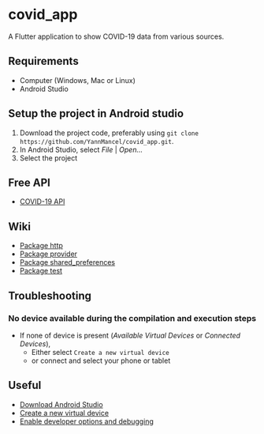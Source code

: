 # covid_app

A Flutter application to show COVID-19 data from various sources.


## Requirements
* Computer (Windows, Mac or Linux)
* Android Studio


## Setup the project in Android studio
1. Download the project code, preferably using `git clone https://github.com/YannMancel/covid_app.git`.
2. In Android Studio, select *File* | *Open...*
3. Select the project


## Free API
* [COVID-19 API](https://covid19-api.org/)


## Wiki
* [Package http](https://pub.dev/packages/http)
* [Package provider](https://pub.dev/packages/provider)
* [Package shared_preferences](https://pub.dev/packages/shared_preferences)
* [Package test](https://pub.dev/packages/test)


## Troubleshooting

### No device available during the compilation and execution steps 
* If none of device is present (*Available Virtual Devices* or *Connected Devices*),
    * Either select `Create a new virtual device`
    * or connect and select your phone or tablet
     
     
## Useful
* [Download Android Studio](https://developer.android.com/studio)
* [Create a new virtual device](https://developer.android.com/studio/run/managing-avds.html)
* [Enable developer options and debugging](https://developer.android.com/studio/debug/dev-options.html#enable)